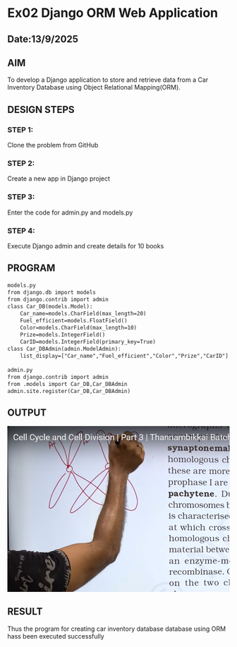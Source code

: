 # Ex02 Django ORM Web Application
## Date:13/9/2025 

## AIM
To develop a Django application to store and retrieve data from a Car Inventory Database using Object Relational Mapping(ORM).




## DESIGN STEPS

### STEP 1:
Clone the problem from GitHub

### STEP 2:
Create a new app in Django project

### STEP 3:
Enter the code for admin.py and models.py

### STEP 4:
Execute Django admin and create details for 10 books

## PROGRAM
```
models.py
from django.db import models
from django.contrib import admin
class Car_DB(models.Model):
	Car_name=models.CharField(max_length=20)
	Fuel_efficient=models.FloatField()
	Color=models.CharField(max_length=10)
	Prize=models.IntegerField()
	CarID=models.IntegerField(primary_key=True)
class Car_DBAdmin(admin.ModelAdmin):
	list_display=["Car_name","Fuel_efficient","Color","Prize","CarID"]

admin.py
from django.contrib import admin
from .models import Car_DB,Car_DBAdmin
admin.site.register(Car_DB,Car_DBAdmin)
```

## OUTPUT
![alt text](<Screenshot 2025-04-15 122312.png>)


## RESULT
Thus the program for creating car inventory database database using ORM hass been executed successfully
